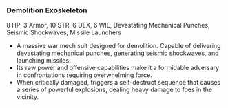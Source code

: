 ### Demolition Exoskeleton
8 HP, 3 Armor, 10 STR, 6 DEX, 6 WIL, Devastating Mechanical Punches, Seismic Shockwaves, Missile Launchers

- A massive war mech suit designed for demolition. Capable of delivering devastating mechanical punches, generating seismic shockwaves, and launching missiles.
- Its raw power and offensive capabilities make it a formidable adversary in confrontations requiring overwhelming force.
- When critically damaged, triggers a self-destruct sequence that causes a series of powerful explosions, dealing heavy damage to foes in the vicinity.

